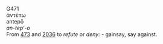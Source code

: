 G471  
ἀντέπω  
antepō  
*an-tep‘-o*  
From [473](g0473) and [2036](g2036) to *refute* or *deny:* - gainsay,
say against.  
